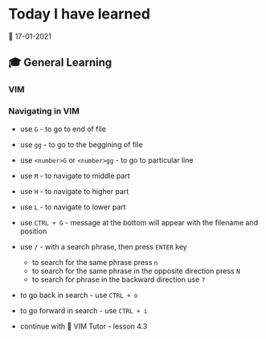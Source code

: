 # Today I have learned

:calendar: 17-01-2021

## :mortar_board: General Learning

### VIM

### Navigating in VIM

- use `G` - to go to end of file
- use `gg` - to go to the beggining of file
- use `<number>G` or `<number>gg` - to go to particular line
- use `M` - to navigate to middle part
- use `H` - to navigate to higher part
- use `L` - to navigate to lower part
- use `CTRL + G` - message at the bottom will appear with the filename and position
- use `/` - with a search phrase, then press `ENTER` key
  - to search for the same phrase press `n`
  - to search for the same phrase in the opposite direction press `N`
  - to search for phrase in the backward direction use `?`
- to go back in search - use `CTRL + o`
- to go forward in search - use `CTRL + i`

- continue with :book: VIM Tutor - lesson 4.3